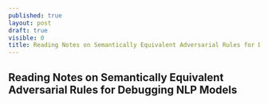 ```yaml
---
published: true
layout: post
draft: true
visible: 0
title: Reading Notes on Semantically Equivalent Adversarial Rules for Debugging NLP Models
---
```

## Reading Notes on Semantically Equivalent Adversarial Rules for Debugging NLP Models



